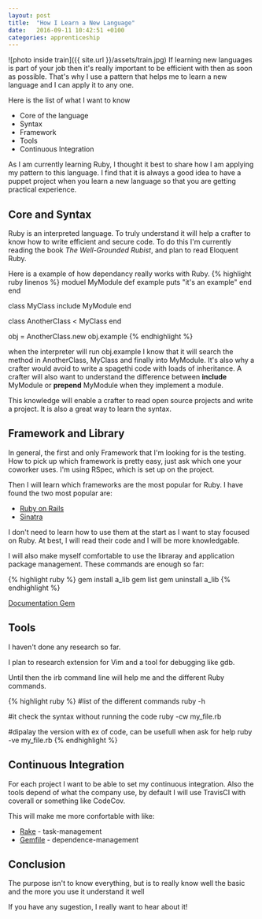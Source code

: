 ```yaml
---
layout: post
title:  "How I Learn a New Language"
date:   2016-09-11 10:42:51 +0100
categories: apprenticeship
---
```


![photo inside train]({{ site.url }}/assets/train.jpg)
If learning new languages is part of your job then it's really important to be
efficient with then as soon as possible.
That's why I use a pattern that helps me to learn a new language and I can apply it
to any one.

Here is the list of what I want to know 

- Core of the language
- Syntax
- Framework
- Tools
- Continuous Integration


As I am currently learning Ruby, I thought it best to share how I am applying
my pattern to this language.
I find that it is always a good idea to have a puppet project when you learn
a new language so that you are getting practical experience.

## Core and Syntax
Ruby is an interpreted language. To truly understand it will help a crafter to
know how to write efficient and secure code.
To do this I'm currently reading the book *The Well-Grounded Rubist*, and plan to
read Eloquent Ruby.

Here is a example of how dependancy really works with Ruby.
{% highlight ruby linenos %}
moduel MyModule
  def example
    puts "it's an example"
  end
end

class MyClass
  include MyModule
end

class AnotherClass < MyClass
end

obj = AnotherClass.new
obj.example
{% endhighlight %}

when the interpreter will run obj.example I know that it will search the method
in AnotherClass, MyClass and finally into MyModule. It's also why a crafter would avoid
to write a spagethi code with loads of inheritance. A crafter will also want to understand
the difference between **include** MyModule or **prepend** MyModule when they implement a module.

This knowledge will enable a crafter to read open source projects and write a project.
It is also a great way to learn the syntax.

## Framework and Library
In general, the first and only Framework that I'm looking for is the testing.
How to pick up which framework is pretty easy, just ask which one your
coworker uses. I'm using RSpec, which is set up on the project.

Then I will learn which frameworks are the most popular for Ruby. 
I have found the two most popular are:

- [Ruby on Rails](https://github.com/rails/rails)
- [Sinatra](https://github.com/rails/rails)

I don't need to learn how to use them at the start as I want to stay focused on Ruby.
At best, I will read their code and I will be more knowledgable.

I will also make myself comfortable to use the libraray and application package management.
These commands are enough so far:

{% highlight ruby %}
gem install a_lib
gem list
gem uninstall a_lib
{% endhighlight %}

[Documentation Gem](http://guides.rubygems.org/rubygems-basics/)

## Tools
I haven't done any research so far.

I plan to research extension for Vim and a tool for debugging like gdb.

Until then the irb command line will help me and the different Ruby commands.

{% highlight ruby %} 
#list of the different commands
ruby -h

#it check the syntax without running the code
ruby -cw my_file.rb

#dipalay the version with ex of code, can be usefull when ask for help
ruby -ve my_file.rb
{% endhighlight %}

## Continuous Integration
For each project I want to be able to set my continuous integration.
Also the tools depend of what the company use, by default I will use
TravisCI with coverall or something like CodeCov.

This will make me more confortable with like:

- [Rake](http://rake.rubyforge.org/) - task-management
- [Gemfile](http://bundler.io/gemfile.html) - dependence-management

## Conclusion
The purpose isn't to know everything, but is to really know well the basic and
the more you use it understand it well

If you have any sugestion, I really want to hear about it!

